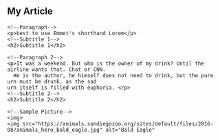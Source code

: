 <!DOCTYPE html>
<html lang="en">
<head>
  <meta charset="UTF-8">
  <meta http-equiv="X-UA-Compatible" content="IE=edge">
  <meta name="viewport" content="width=device-width, initial-scale=1.0">
  <title>Document</title>
</head>
<body>
  <article>
    <!--Main Title-->
    <h1>My Article</h1>

    <!--Paragraph-->
    <p>best to use Emmet's shorthand Lorem</p>
    <!--Subtitle 1-->
    <h2>Subtitle 1</h2>

    <!--Paragraph 2-->
    <p>It was a weekend. But who is the owner of my drink? Until the airline wants that. Chat or CNN.
      He is the author, he himself does not need to drink, but the pure urn must be drunk, as the sad
    urn itself is filled with euphoria. </p>
    <!--Subtitle 2-->
    <h2>Subtitle 2</h2>

    <!--Sample Picture-->
    <img>
    <img src="https://animals.sandiegozoo.org/sites/default/files/2016-08/animals_hero_bald_eagle.jpg" alt="Bald Eagle"
  </article>
</body>
</html>
